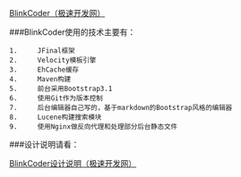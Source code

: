 <p><a href="http://www.blinkcoder.com" target="_blank">BlinkCoder（极速开发网）</a></p>


###BlinkCoder使用的技术主要有：


    1.     JFinal框架
    2.     Velocity模板引擎
    3.     EhCache缓存
    4.     Maven构建
    5.     前台采用Bootstrap3.1
    6.     使用Git作为版本控制
    7.     后台编辑器自己写的，基于markdown的Bootstrap风格的编辑器
    8.     Lucene构建搜索模块
    9.     使用Nginx做反向代理和处理部分后台静态文件

###设计说明请看：
<p><a href="http://www.blinkcoder.com/blinkcoder-design-notes" target="_blank">BlinkCoder设计说明（极速开发网）</a></p>